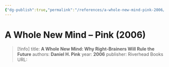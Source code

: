```yaml
---
{"dg-publish":true,"permalink":"/references/a-whole-new-mind-pink-2006/"}
---
```



# A Whole New Mind – Pink (2006)

> [!info]
> title: **A Whole New Mind: Why Right-Brainers Will Rule the Future**
> authors: **Daniel H. Pink**
> year: **2006**
> publisher: Riverhead Books
> URL: 


